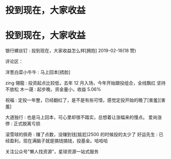 # 投到现在，大家收益

# 投到现在，大家收益

银行螺丝钉 : 投到现在，大家收益怎么样[拥抱] 2019-02-18(18 赞)

评论区：

洋葱白菜小牛牛 : 马上回本[捂脸]

zing 翎龍 : 投资起点比较低，去年 12 月入场，今年开始跟投组合，全线飘红 坚持不放松 木一晟 : 起步晚，资金量小，收益 5.06%

祝福 : 定投一年整，已经翻红了，是不是有些可惜，感觉定投开始的晚了[害羞][害羞]

大道独行 : 也是马上回本，可心里却很不踏实，总想着让涨幅来的慢点。 爱尚涨停 : 正式脱离亏损

滚雪球的佩奇 : 赚了点数，没赚到钱[尴尬]2500 的时候投的太少了 好运先生 : 已经盈利，现在满脑子就是搞钱搞钱，投基金。哈哈哈

关注公众号"懒人找资源"，星球资源一站式服务